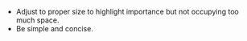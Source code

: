 - Adjust to proper size to highlight importance but not occupying too much space.
- Be simple and concise.

